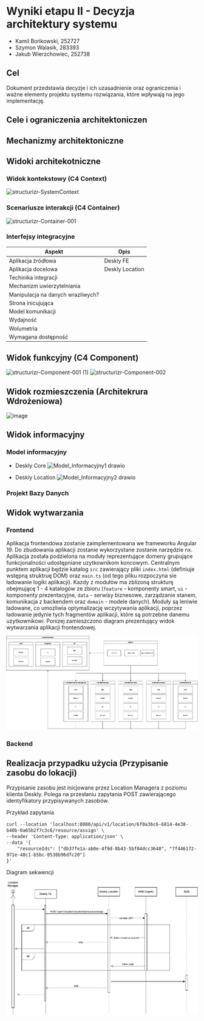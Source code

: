 # Wyniki etapu II - Decyzja architektury systemu

- Kamil Bońkowski, 252727
- Szymon Walasik, 283393
- Jakub Wierzchowiec, 252738

## Cel

Dokument przedstawia decyzje i ich uzasadnienie oraz ograniczenia i ważne elementy projektu systemu rozwiązania, które wpływają na jego implementację.

## Cele i ograniczenia architektoniczen

## Mechanizmy architektoniczne

## Widoki architekotniczne

### Widok kontekstowy (C4 Context)
![structurizr-SystemContext](https://github.com/user-attachments/assets/da262738-292d-43cf-ba15-03f70b78c461)

### Scenariusze interakcji (C4 Container)
![structurizr-Container-001](https://github.com/user-attachments/assets/e7d28b4e-aae6-441e-a1d4-c07a8b7ccf8c)



### Interfejsy integracyjne

|Aspekt|Opis|
|--------|-----------|
|Aplikacja źródłowa|Deskly FE|
|Aplikacja docelowa|Deskly Location|
|Techinika integracji||
|Mechanizm uwierzytelniania||
|Manipulacja na danych wrazliwych?||
|Strona inicujująca||
|Model komunikacji||
|Wydajność||
|Wolumetria||
|Wymagana dostępność||

## Widok funkcyjny (C4 Component)
![structurizr-Component-001 (1)](https://github.com/user-attachments/assets/36f9e1bf-a9a1-4deb-bf15-8b0a395fba53)
![structurizr-Component-002](https://github.com/user-attachments/assets/50619c36-690b-4ad8-aeee-d7a60bba9579)

## Widok rozmieszczenia (Architekrura Wdrożeniowa)

![image](https://github.com/user-attachments/assets/8854b070-17c7-459a-bbc0-40e0458714e8)

## Widok informacyjny

### Model informacyjny

- Deskly Core
![Model_Informacyjny1 drawio](https://github.com/user-attachments/assets/bdb216ec-4ee0-4529-af15-78f6e6cd4836)

- Deskly Location
![Model_Informacyjny2 drawio](https://github.com/user-attachments/assets/95bb310a-07d1-42f1-bf9d-da256896c141)

### Projekt Bazy Danych

## Widok wytwarzania 

### Frontend

Aplikacja frontendowa zostanie zaimplementowana we frameworku Angular 19. Do zbudowania aplikacji zostanie wykorzystane zostanie narzędzie nx. Aplikacja została podzielona na moduły reprezentujące domeny grupujące funkcjonalności udostępniane uzytkownikom koncowym. Centralnym punktem aplikacji będzie katalog `src` zawierający pliki `index.html` (definiuje wstępną struktruę DOM) oraz  `main.ts` (od tego pliku rozpoczyna sie ładowanie logiki aplikacji). Kazdy z modułów ma zblizoną strukturę obejmującę 1 - 4 katalogów ze zbioru (`feature` - komponenty smart, `ui` - komponenty prezentacyjne, `data` - serwisy biznesowe, zarządzanie stanem, komunikacja z backendem oraz `domain` - modele danych). Moduły są leniwie ładowane, co umozliwia optymalizację wczytywania aplikacji, poprzez ładowanie jedynie tych fragmentów aplikacji, które są potrzebne danemu uzytkownikowi. Ponizej zamieszczono diagram prezentujący widok wytwarzania aplikacji frontendowej.

![Widok wytwarzania](./images/fe.png)

### Backend

## Realizacja przypadku użycia (Przypisanie zasobu do lokacji)

Przypisanie zasobu jest inicjowane przez Location Managera z poziomu klienta Deskly. Polega na przesłaniu zapytania POST zawierającego identyfikatory przypisywanych zasobów.

Przykład zapytania
```
curl --location 'localhost:8080/api/v1/location/6f0a36c6-6814-4e38-b40b-0a65b2f7c3c6/resource/assign' \
--header 'Content-Type: application/json' \
--data '{
    "resourceIds": ["db37fe1a-ab0e-4f9d-8b43-5bf84dcc3648", "7f446172-971e-48c1-b5bc-0538b96dfc20"]
}'
```

Diagram sekwencji

![Diagram sekwencji](./images/sequence-diagram.png)
